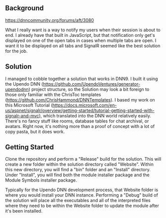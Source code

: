 ## Background  
https://dnncommunity.org/forums/aft/3080

What I really want is a way to notify my users when their session is about to end. I already have that built in JavaScript, but that notification only get's displayed on one of the open tabs in cases when multiple tabs are open. I want it to be displayed on all tabs and SignalR seemed like the best solution for the job.

## Solution  
I managed to cobble together a solution that works in DNN9. I built it using the Upendo DNN (https://github.com/UpendoVentures/generator-upendodnn) project structure, so the Solution may look a bit foreign to those only familiar with the ChrisToc templates (https://github.com/ChrisHammond/DNNTemplates). I based my work on this Microsoft Tutorial (https://docs.microsoft.com/en-us/aspnet/signalr/overview/getting-started/tutorial-getting-started-with-signalr-and-mvc), which translated into the DNN world relatively easily. There's no fancy stuff like rooms, database tables for chat archival, or avatars. Right now, it's nothing more than a proof of concept with a lot of copy pasta, but it does work.

## Getting Started  
Clone the repository and perform a "Release" build for the solution. This will create a new folder within the solution directory called "Website". Within this new directory, you will find a "bin" folder and an "Install" directory. Under "Install", you will find both the module installer package and the Module Symbols installer package.

Typically for the Upendo DNN development process, that Website folder is where you would install your DNN instance. Performing a "Debug" build of the solution will place all the executables and all of the interpreted files where they need to be within the Website folder to update the module after it's been installed.